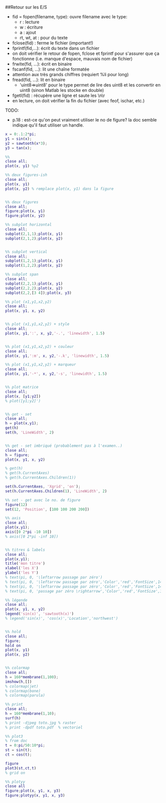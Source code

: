 ##Retour sur les E/S
 * fid = fopen(filename, type): ouvre filename avec le type:
   * r : lecture
   * w : écriture
   * a : ajout
   * rt, wt, at : pour du texte
 * fclose(fid) : ferme le fichier (important!)
 * fprintf(fid,...): écrit du texte dans un fichier
 * on doit vérifier le retour de fopen, fclose et fprintf pour s'assurer que ça fonctionne (i.e. manque d'espace, mauvais nom de fichier)
 * frwite(fid, ...): écrit en binaire 
 * fscanf(fid, ...): lit une chaîne formatée
  * attention aux très grands chiffres (requiert %li pour long)
 * fread(fid, ...): lit en binaire
   * 'uint8=>uint8' pour le type permet de lire des uint8 et les convertir en uint8 (sinon Matlab les stocke en double)
 * fgetl(fid) : récupère une ligne et saute les \n\r
 * en lecture, on doit vérifier la fin du fichier (avec feof, ischar, etc.)
 



TODO:

* p.18 : est-ce qu'on peut vraiment utiliser le no de figure? la doc semble indique qu'il faut utiliser un handle.





``` Matlab
x = 0:.1:2*pi;
y1 = sin(x);
y2 = sawtooth(x*3);
y3 = tan(x);

%%
close all;
plot(x, y1) %y2

%% deux figures-ish
close all;
plot(x, y1)
plot(x, y2) % remplace plot(x, y1) dans la figure


%% deux figures
close all;
figure;plot(x, y1)
figure;plot(x, y2)

%% subplot horizontal
close all;
subplot(2,1,1);plot(x, y1)
subplot(2,1,2);plot(x, y2)


%% subplot vertical
close all;
subplot(1,2,1);plot(x, y1)
subplot(1,2,2);plot(x, y2)

%% subplot span
close all;
subplot(2,2,1);plot(x, y1)
subplot(2,2,2);plot(x, y2)
subplot(2,2,[3 4]);plot(x, y3)

%% plot (x1,y1,x2,y2)
close all;
plot(x, y1, x, y2)


%% plot (x1,y1,x2,y2) + style
close all;
plot(x, y1,':', x, y2,'-.', 'linewidth', 1.5)


%% plot (x1,y1,x2,y2) + couleur
close all;
plot(x, y1,':m', x, y2,'-.k', 'linewidth', 1.5)

%% plot (x1,y1,x2,y2) + marqueur
close all;
plot(x, y1,'-*', x, y2,'-s', 'linewidth', 1.5)


%% plot matrice
close all;
plot(x, [y1;y2])
% plot([y1;y2]')


%% get - set
close all;
h = plot(x,y1);
get(h)
set(h, 'LineWidth', 2)


%% get - set imbriqué (probablement pas à l'examen..)
close all;
h = figure;
plot(x, y1, x, y2)

% get(h)
% get(h.CurrentAxes)
% get(h.CurrentAxes.Children(1))

set(h.CurrentAxes, 'Xgrid', 'on');
set(h.CurrentAxes.Children(1), 'LineWidth', 2)

%% set - get avec le no. de figure
figure(12)
set(12, 'Position', [100 100 200 200])

%% axis
close all;
plot(x,y1);
axis([0 2*pi -10 10])
% axis([0 2*pi -inf 10])


%% titres & labels
close all;
plot(x,y1);
title('mon titre')
xlabel('les X')
ylabel('les Y')
% text(pi, 0, '\leftarrow passage par zéro')
% text(pi, 0, '\leftarrow passage par zéro','Color','red','FontSize',14)
% text(pi, 0, '\leftarrow passage par zéro','Color','red','FontSize',14)
% text(pi, 0, 'passage par zéro \rightarrow','Color','red','FontSize',14, 'HorizontalAlignment', 'right')

%% légende
close all;
plot(x, y1, x, y2)
legend('sin(x)', 'sawtooth(x)')
% legend('sin(x)', 'cos(x)','Location','northwest')


%% hold
close all;
figure;
hold on
plot(x, y1)
plot(x, y2)


%% colormap
close all;
h = 160*membrane(1,100);
imshow(h,[])
% colormap(jet)
% colormap(bone)
% colormap(parula)

%% print
close all;
h = 160*membrane(1,10);
surf(h)
% print -djpeg toto.jpg % raster
% print -dpdf toto.pdf  % vectoriel

%% plot3
% from doc
t = 0:pi/50:10*pi;
st = sin(t);
ct = cos(t);

figure
plot3(st,ct,t)
% grid on

%% plotyy
close all
figure;plot(x, y1, x, y3)
figure;plotyy(x, y1, x, y3)
```
